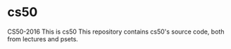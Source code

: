 # cs50
CS50-2016
This is cs50
This repository contains cs50's source code, both from lectures and psets.
